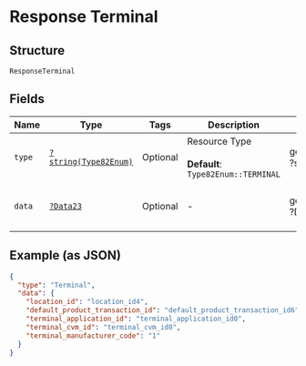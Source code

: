 
# Response Terminal

## Structure

`ResponseTerminal`

## Fields

| Name | Type | Tags | Description | Getter | Setter |
|  --- | --- | --- | --- | --- | --- |
| `type` | [`?string(Type82Enum)`](../../doc/models/type-82-enum.md) | Optional | Resource Type<br><br>**Default**: `Type82Enum::TERMINAL` | getType(): ?string | setType(?string type): void |
| `data` | [`?Data23`](../../doc/models/data-23.md) | Optional | - | getData(): ?Data23 | setData(?Data23 data): void |

## Example (as JSON)

```json
{
  "type": "Terminal",
  "data": {
    "location_id": "location_id4",
    "default_product_transaction_id": "default_product_transaction_id6",
    "terminal_application_id": "terminal_application_id0",
    "terminal_cvm_id": "terminal_cvm_id0",
    "terminal_manufacturer_code": "1"
  }
}
```

